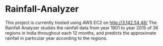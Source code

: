 # Rainfall-Analyzer
This project is currently hosted using AWS EC2 on http://3.142.54.48/
The Rainfall Analyzer studies the rainfall data from year 1901 to year 2015 of 36  regions in India throughout each 12 months, and predicts the approximate rainfall in particular year according to the regions.

 
